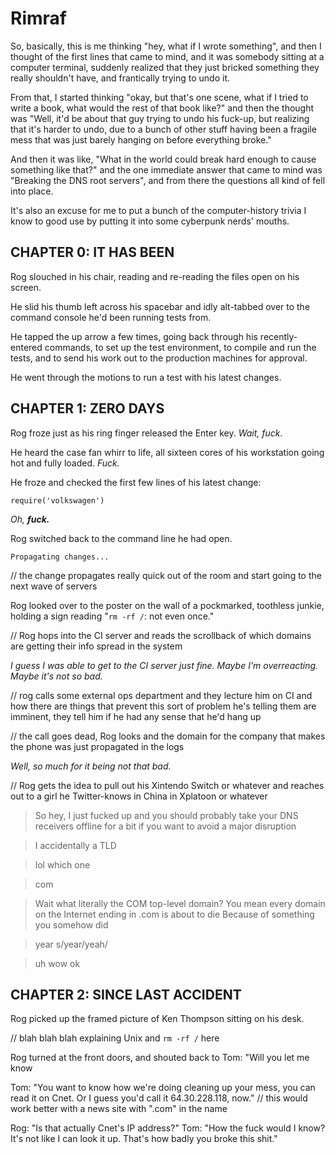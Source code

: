 # Rimraf

So, basically, this is me thinking "hey, what if I wrote something", and then I thought of the first lines that came to mind, and it was somebody sitting at a computer terminal, suddenly realized that they just bricked something they really shouldn't have, and frantically trying to undo it.

From that, I started thinking "okay, but that's one scene, what if I tried to write a book, what would the rest of that book like?" and then the thought was "Well, it'd be about that guy trying to undo his fuck-up, but realizing that it's harder to undo, due to a bunch of other stuff having been a fragile mess that was just barely hanging on before everything broke."

And then it was like, "What in the world could break hard enough to cause something like that?" and the one immediate answer that came to mind was "Breaking the DNS root servers", and from there the questions all kind of fell into place.

It's also an excuse for me to put a bunch of the computer-history trivia I know to good use by putting it into some cyberpunk nerds' mouths.

## CHAPTER 0: IT HAS BEEN

Rog slouched in his chair, reading and re-reading the files open on his screen.

He slid his thumb left across his spacebar and idly alt-tabbed over to the command console he'd been running tests from.

He tapped the up arrow a few times, going back through his recently-entered commands, to set up the test environment, to compile and run the tests, and to send his work out to the production machines for approval.

He went through the motions to run a test with his latest changes.

## CHAPTER 1: ZERO DAYS

Rog froze just as his ring finger released the Enter key. *Wait, fuck.*

He heard the case fan whirr to life, all sixteen cores of his workstation going hot and fully loaded. *Fuck.*

He froze and checked the first few lines of his latest change:

```
require('volkswagen')
```

*Oh, __fuck.__*

Rog switched back to the command line he had open.

```
Propagating changes...
```

// the change propagates really quick out of the room and start going to the next wave of servers

Rog looked over to the poster on the wall of a pockmarked, toothless junkie, holding a sign reading "`rm -rf /`: not even once."

// Rog hops into the CI server and reads the scrollback of which domains are getting their info spread in the system

*I guess I was able to get to the CI server just fine. Maybe I'm overreacting. Maybe it's not so bad.*

// rog calls some external ops department and they lecture him on CI and how there are things that prevent this sort of problem he's telling them are imminent, they tell him if he had any sense that he'd hang up

// the call goes dead, Rog looks and the domain for the company that makes the phone was just propagated in the logs

*Well, so much for it being not that bad.*

// Rog gets the idea to pull out his Xintendo Switch or whatever and reaches out to a girl he Twitter-knows in China in Xplatoon or whatever

> So hey, I just fucked up and you should probably take your DNS receivers offline for a bit if you want to avoid a major disruption

>

> I accidentally a TLD

> lol
> which one

> com

> Wait what
> literally the COM top-level domain?
> You mean every domain on the Internet ending in .com is about to die
> Because of something you somehow did

> year
> s/year/yeah/

> uh wow ok

## CHAPTER 2: SINCE LAST ACCIDENT

Rog picked up the framed picture of Ken Thompson sitting on his desk.

// blah blah blah explaining Unix and `rm -rf /` here

Rog turned at the front doors, and shouted back to Tom: "Will you let me know

Tom: "You want to know how we're doing cleaning up your mess, you can read it on Cnet. Or I guess you'd call it 64.30.228.118, now." // this would work better with a news site with ".com" in the name

Rog: "Is that actually Cnet's IP address?" Tom: "How the fuck would I know? It's not like I can look it up. That's how badly you broke this shit."
